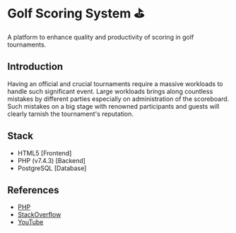 # Golf Scoring System ⛳

A platform to enhance quality and productivity of scoring in golf tournaments.

## Introduction

Having an official and crucial tournaments require a massive workloads to handle such significant event. Large workloads brings along countless mistakes by different parties especially on administration of the scoreboard. Such mistakes on a big stage with renowned participants and guests will clearly tarnish the tournament's reputation.

## Stack

- HTML5 [Frontend]
- PHP (v7.4.3) [Backend]
- PostgreSQL [Database]

## References

- [PHP](https://www.php.net/)
- [StackOverflow](https://stackoverflow.com/)
- [YouTube](https://www.youtube.com/)
